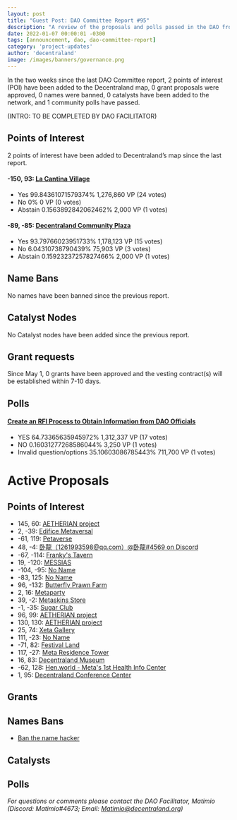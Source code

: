 ```yaml
---
layout: post
title: "Guest Post: DAO Committee Report #95"
description: "A review of the proposals and polls passed in the DAO from May 1 through May 15".
date: 2022-01-07 00:00:01 -0300
tags: [announcement, dao, dao-committee-report]
category: 'project-updates'
author: 'decentraland'
image: /images/banners/governance.png
---
```


In the two weeks since the last DAO Committee report, 2 points of interest (POI) have been added to the Decentraland map, 0 grant proposals were approved, 0 names were banned, 0 catalysts have been added to the network, and 1 community polls have passed.

(INTRO: TO BE COMPLETED BY DAO FACILITATOR)

## Points of Interest
2 points of interest have been added to Decentraland’s map since the last report.


#### -150, 93: [La Cantina Village](https://governance.decentraland.org/proposal/?id=8987789a-134b-42e0-bf30-59e1d0db3ccf)

* Yes 99.84361071579374% 1,276,860 VP (24 votes)
* No 0% 0 VP (0 votes)
* Abstain 0.1563892842062462% 2,000 VP (1 votes)


#### -89, -85: [Decentraland Community Plaza](https://governance.decentraland.org/proposal/?id=8e6150fb-22bc-44f9-8a60-f21bc805bec6)

* Yes 93.79766023951733% 1,178,123 VP (15 votes)
* No 6.04310738790439% 75,903 VP (3 votes)
* Abstain 0.15923237257827466% 2,000 VP (1 votes)


## Name Bans

No names have been banned since the previous report.

## Catalyst Nodes
No Catalyst nodes have been added since the previous report.


## Grant requests
Since May 1, 0 grants have been approved and the vesting contract(s) will be established within 7-10 days.


## Polls

#### [Create an RFI Process to Obtain Information from DAO Officials](https://governance.decentraland.org/proposal/?id=c1d3a1ae-c83d-4244-98ef-4a12d7d9567e)

* YES 64.73365635945972% 1,312,337 VP (17 votes)
* NO 0.16031277268586044% 3,250 VP (1 votes)
* Invalid question/options 35.10603086785443% 711,700 VP (1 votes)



# Active Proposals

## Points of Interest

* 145, 60: [AETHERIAN project](https://governance.decentraland.org/proposal/?id=cf6e5067-1369-4d53-a227-36ff385cbcca)
* 2, -39: [Edifice Metaversal](https://governance.decentraland.org/proposal/?id=901240fd-2a1d-426c-9956-5f59da582bca)
* -61, 119: [Petaverse](https://governance.decentraland.org/proposal/?id=11f29f6a-9cac-4a3a-ad60-a07595289db7)
* 48, -4: [卧龍（1261993598@qq.com）@卧龍#4569 on Discord](https://governance.decentraland.org/proposal/?id=6af59f2d-1eb9-4f82-abac-a50413b79819)
* -67, -114: [Franky&#39;s Tavern](https://governance.decentraland.org/proposal/?id=f1cbbbfb-7ad4-4c31-8964-5937ed8deeed)
* 19, -120: [MESSIAS](https://governance.decentraland.org/proposal/?id=b9e12d62-c481-4350-8a37-b1bce61daeeb)
* -104, -95: [No Name](https://governance.decentraland.org/proposal/?id=6560e0d1-9abf-47c2-9a1f-89fb88c0df78)
* -83, 125: [No Name](https://governance.decentraland.org/proposal/?id=cc523598-9443-4075-b7c4-9c1b67af79be)
* 96, -132: [Butterfly Prawn Farm](https://governance.decentraland.org/proposal/?id=193b0fb8-fc53-458b-a40a-2fd96c9e0c4e)
* 2, 16: [Metaparty](https://governance.decentraland.org/proposal/?id=b4f30afe-cb59-48f0-aee8-30cd13468d8b)
* 39, -2: [Metaskins  Store](https://governance.decentraland.org/proposal/?id=788441c9-0120-44e7-9c85-c6ff7a12b50f)
* -1, -35: [Sugar Club](https://governance.decentraland.org/proposal/?id=d3d77a63-3ac7-4c17-9f58-d71f8923298c)
* 96, 99: [AETHERIAN project](https://governance.decentraland.org/proposal/?id=74f2b8a8-3e6d-4584-96df-4ca585e99c1e)
* 130, 130: [AETHERIAN project](https://governance.decentraland.org/proposal/?id=8e714cf3-e75a-48fe-8d64-f37054c9eca8)
* 25, 74: [Xeta Gallery](https://governance.decentraland.org/proposal/?id=04a89f22-0a96-4859-a7ae-3b24380c7a04)
* 111, -23: [No Name](https://governance.decentraland.org/proposal/?id=7ec61a86-9999-4853-aa43-7de80ba92bc7)
* -71, 82: [Festival Land](https://governance.decentraland.org/proposal/?id=1490ef6f-d246-4eeb-8fa2-e1be16609c51)
* 117, -27: [Meta Residence Tower](https://governance.decentraland.org/proposal/?id=0c01a0e5-8fbc-46e3-ac70-addd79842777)
* 16, 83: [Decentraland Museum](https://governance.decentraland.org/proposal/?id=ce3ea6d6-0058-48b8-b8df-78b9f874395c)
* -62, 128: [Hen.world - Meta&#39;s 1st Health Info Center](https://governance.decentraland.org/proposal/?id=1808a3af-0b3b-48ee-8ec5-0d741077e2dc)
* 1, 95: [Decentraland Conference Center](https://governance.decentraland.org/proposal/?id=e3953dbc-4ca0-4eed-a728-3ad24a7f8787)

## Grants


## Names Bans

* [Ban the name hacker](https://governance.decentraland.org/proposal/?id=6919cf5e-525b-4412-b178-a6190d770352)

## Catalysts


## Polls


*For questions or comments please contact the DAO Facilitator, Matimio (Discord: Matimio#4673; Email: [Matimio@decentraland.org](mailto:Matimio@decentraland.org))*
